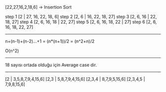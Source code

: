 <!-- Verilen dizinin sort türüne göre aşamalarını yazınız. -->


[22,27,16,2,18,6] -> Insertion Sort

step 1      [2 | 27, 16, 22, 18, 6]
step 2      [2, 6 | 16, 22, 18, 27]
step 3      [2, 6, 16 | 22, 18, 27]
step 4      [2, 6, 16, 18 | 22, 27]
step 5      [2, 6, 16, 18, 22 | 27]
step 6      [2, 6, 16, 18, 22, 27]
***
<!-- Big-O gösterimini yazınız. -->

n+(n-1)+(n-2)...+1 = (n*(n+1))/2 = (n^2+n)/2

O(n^2)
***
<!-- Time Complexity: Dizi sıralandıktan sonra 18 sayısı aşağıdaki case'lerden hangisinin kapsamına girer? Yazınız

Average case: Aradığımız sayının ortada olması
Worst case: Aradığımız sayının sonda olması
Best case: Aradığımız sayının dizinin en başında olması. -->

18 sayısı ortada olduğu için Average case dir.
***
<!-- [7,3,5,8,2,9,4,15,6] dizisinin Selection Sort'a göre ilk 4 adımını yazınız.  -->

[2 | 3,5,8,7,9,4,15,6]
[2,3 | 5,8,7,9,4,15,6]
[2,3,4 | 8,7,9,5,15,6]
[2,3,4,5 | 7,9,8,15,6]
